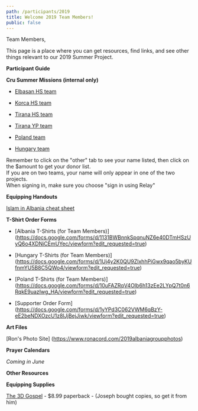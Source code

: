 ```yaml
---
path: /participants/2019
title: Welcome 2019 Team Members!
public: false
---
```

Team Members, 

This page is a place where you can get resources, find links, and see other things relevant to our 2019 Summer Project. 

**Participant Guide**



**Cru Summer Missions (internal only)**

* [Elbasan HS team](https://smapp.cru.org/admin/projects/1442)

* [Korca HS team](https://smapp.cru.org/admin/projects/1443)

* [Tirana HS team](https://smapp.cru.org/admin/projects/1446)

* [Tirana YP team](https://smapp.cru.org/admin/projects/985)

* [Poland team](https://smapp.cru.org/admin/projects/1444)

* [Hungary team](https://smapp.cru.org/admin/projects/1447)

Remember to click on the "other" tab to see your name listed, then click on the $amount to get your donor list.\
If you are on two teams, your name will only appear in one of the two projects.\
When signing in, make sure you choose "sign in using Relay"

**Equipping Handouts**

[Islam in Albania cheat sheet](/files/islam_in_albania_cheat_sheet.pdf)

**T-Shirt Order Forms**

* [Albania T-Shirts (for Team Members)]
(https://docs.google.com/forms/d/1131BWBnnkSpqnuNZ6e40DTmHSzUyQ6o4XDNiCEmUYec/viewform?edit_requested=true)

* [Hungary T-Shirts (for Team Members)]
(https://docs.google.com/forms/d/1Uj4y2K0QU9ZlxhhPiGwx9qao5byKUfnmYU5B8C5QWo4/viewform?edit_requested=true)

* [Poland T-Shirts (for Team Members)]
(https://docs.google.com/forms/d/10uFAZRqV4OIb6h13zEe2LYpQ7t0n6RqkE9uazIwg_HA/viewform?edit_requested=true)

* [Supporter Order Form]
(https://docs.google.com/forms/d/1yYPd3C062VWM6qBzY-eE2beNDXOzcU1z8lJjBejJiwk/viewform?edit_requested=true)

**Art Files**

[Ron's Photo Site]
(https://www.ronacord.com/2019albaniagroupphotos)

**Prayer Calendars**

*Coming in June*

**Other Resources**

**Equipping Supplies**

[The 3D Gospel](https://www.amazon.com/dp/0692338012/ref=cm_sw_r_cp_awdb_t1_KOo3AbAWW8CE5) - $8.99 paperback - (Joseph bought copies, so get it from him)


